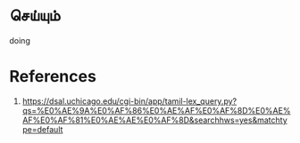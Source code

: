 # செய்யும்
doing


# References
1. https://dsal.uchicago.edu/cgi-bin/app/tamil-lex_query.py?qs=%E0%AE%9A%E0%AF%86%E0%AE%AF%E0%AF%8D%E0%AE%AF%E0%AF%81%E0%AE%AE%E0%AF%8D&searchhws=yes&matchtype=default
